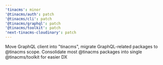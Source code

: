 ```yaml
---
'tinacms': minor
'@tinacms/auth': patch
'@tinacms/cli': patch
'@tinacms/graphql': patch
'@tinacms/toolkit': patch
'next-tinacms-cloudinary': patch
---
```


Move GraphQL client into "tinacms", migrate GraphQL-related packages to @tinacms scope. Consolidate most @tinacms packages into single @tinacms/toolkit for easier DX

